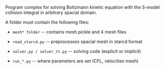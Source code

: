 Program complex for solving Boltzmann kinetic equation with the S-model collision integral in arbitrary spacial domain.

A folder must contain the following files:

- `mesh* folder` -- contains mesh.pickle and 4 mesh files

- `read_starcd.py` -- preprocesses spacial mesh in starcd format

- `solver.py / solver_tt.py` -- solving code (explicit or implicit)

- `run_*.py` -- where parameters are set (CFL, velocities mesh)

